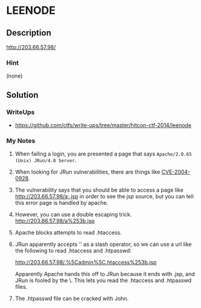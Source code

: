 
# LEENODE

## Description

http://203.66.57.98/

### Hint

(none)

## Solution

### WriteUps

- https://github.com/ctfs/write-ups/tree/master/hitcon-ctf-2014/leenode

### My Notes

1. When failing a login, you are presented a page that says `Apache/2.0.65
   (Unix) JRun/4.0 Server`.
1. When looking for JRun vulnerabilities, there are things like
   [CVE-2004-0928](http://www.cvedetails.com/cve/CVE-2004-0928/).
1. The vulnerability says that you should be able to access a page like
   http://203.66.57.98/a;.jsp in order to see the jsp source, but you can tell
   this error page is handled by apache.
1. However, you can use a double escaping trick. http://203.66.57.98/a%253b.jsp
1. Apache blocks attempts to read .htaccess.
1. JRun apparently accepts '\' as a slash operator, so we can use a url like
   the following to read .htaccess and .htpasswd:

   http://203.66.57.98/.%5Cadmin%5C.htaccess%253b.jsp

   Apparently Apache hands this off to JRun because it ends with .jsp, and JRun
   is fooled by the \\. This lets you read the .htaccess and .htpasswd files.
1. The .htpasswd file can be cracked with John.


